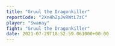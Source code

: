 ```yaml
---
title: "Gruul the Dragonkiller"
reportCode: "2Xn4hZpJvRWtL7zC"
player: "Swanay"
fight: "Gruul the Dragonkiller"
date: 2021-07-29T18:52:59.061000+00:00
---
```

